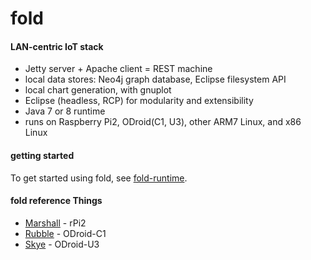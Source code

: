 # fold

#### LAN-centric IoT stack

* Jetty server + Apache client = REST machine
* local data stores: Neo4j graph database, Eclipse filesystem API
* local chart generation, with gnuplot
* Eclipse (headless, RCP) for modularity and extensibility
* Java 7 or 8 runtime
* runs on Raspberry Pi2, ODroid(C1, U3), other ARM7 Linux, and x86 Linux

#### getting started

To get started using fold, see [fold-runtime](https://github.com/cjdaly/fold-runtime).

#### fold reference Things

* [Marshall](https://github.com/cjdaly/fold/wiki/fold-Thing-Marshall) - rPi2
* [Rubble](https://github.com/cjdaly/fold/wiki/fold-Thing-Rubble) - ODroid-C1
* [Skye](https://github.com/cjdaly/fold/wiki/fold-Thing-Skye) - ODroid-U3

